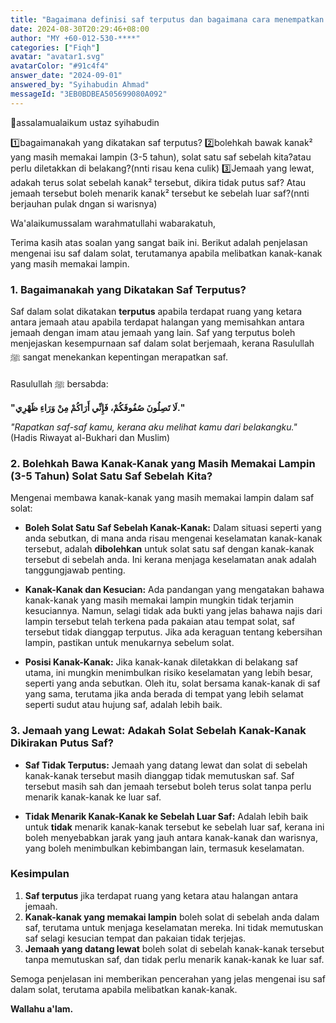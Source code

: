 ```yaml
---
title: "Bagaimana definisi saf terputus dan bagaimana cara menempatkan kanak-kanak memakai lampin dalam solat berjemaah?"
date: 2024-08-30T20:29:46+08:00
author: "MY +60-012-530-****"
categories: ["Fiqh"]
avatar: "avatar1.svg"
avatarColor: "#91c4f4"
answer_date: "2024-09-01"
answered_by: "Syihabudin Ahmad"
messageId: "3EB0BDBEA505699080A092"
---
```


🔴assalamualaikum ustaz syihabudin

1️⃣bagaimanakah yang dikatakan saf terputus?
2️⃣bolehkah bawak kanak² yang masih memakai lampin (3-5 tahun), solat satu saf sebelah kita?atau perlu diletakkan di belakang?(nnti risau kena culik)
3️⃣Jemaah yang lewat, adakah terus solat sebelah kanak² tersebut, dikira tidak putus saf? Atau jemaah tersebut boleh menarik kanak² tersebut ke sebelah luar saf?(nnti berjauhan pulak dngan si warisnya)

<!--more-->

Wa'alaikumussalam warahmatullahi wabarakatuh,

Terima kasih atas soalan yang sangat baik ini. Berikut adalah penjelasan mengenai isu saf dalam solat, terutamanya apabila melibatkan kanak-kanak yang masih memakai lampin.

### 1. **Bagaimanakah yang Dikatakan Saf Terputus?**

Saf dalam solat dikatakan **terputus** apabila terdapat ruang yang ketara antara jemaah atau apabila terdapat halangan yang memisahkan antara jemaah dengan imam atau jemaah yang lain. Saf yang terputus boleh menjejaskan kesempurnaan saf dalam solat berjemaah, kerana Rasulullah ﷺ sangat menekankan kepentingan merapatkan saf.

Rasulullah ﷺ bersabda:

**"لَا تَصِلُونَ صُفُوفَكُمْ، فَإِنِّي أَرَاكُمْ مِنْ وَرَاءِ ظَهْرِي."**

_"Rapatkan saf-saf kamu, kerana aku melihat kamu dari belakangku."_
(Hadis Riwayat al-Bukhari dan Muslim)

### 2. **Bolehkah Bawa Kanak-Kanak yang Masih Memakai Lampin (3-5 Tahun) Solat Satu Saf Sebelah Kita?**

Mengenai membawa kanak-kanak yang masih memakai lampin dalam saf solat:

- **Boleh Solat Satu Saf Sebelah Kanak-Kanak:** Dalam situasi seperti yang anda sebutkan, di mana anda risau mengenai keselamatan kanak-kanak tersebut, adalah **dibolehkan** untuk solat satu saf dengan kanak-kanak tersebut di sebelah anda. Ini kerana menjaga keselamatan anak adalah tanggungjawab penting.

- **Kanak-Kanak dan Kesucian:** Ada pandangan yang mengatakan bahawa kanak-kanak yang masih memakai lampin mungkin tidak terjamin kesuciannya. Namun, selagi tidak ada bukti yang jelas bahawa najis dari lampin tersebut telah terkena pada pakaian atau tempat solat, saf tersebut tidak dianggap terputus. Jika ada keraguan tentang kebersihan lampin, pastikan untuk menukarnya sebelum solat.

- **Posisi Kanak-Kanak:** Jika kanak-kanak diletakkan di belakang saf utama, ini mungkin menimbulkan risiko keselamatan yang lebih besar, seperti yang anda sebutkan. Oleh itu, solat bersama kanak-kanak di saf yang sama, terutama jika anda berada di tempat yang lebih selamat seperti sudut atau hujung saf, adalah lebih baik.

### 3. **Jemaah yang Lewat: Adakah Solat Sebelah Kanak-Kanak Dikirakan Putus Saf?**

- **Saf Tidak Terputus:** Jemaah yang datang lewat dan solat di sebelah kanak-kanak tersebut masih dianggap tidak memutuskan saf. Saf tersebut masih sah dan jemaah tersebut boleh terus solat tanpa perlu menarik kanak-kanak ke luar saf.

- **Tidak Menarik Kanak-Kanak ke Sebelah Luar Saf:** Adalah lebih baik untuk **tidak** menarik kanak-kanak tersebut ke sebelah luar saf, kerana ini boleh menyebabkan jarak yang jauh antara kanak-kanak dan warisnya, yang boleh menimbulkan kebimbangan lain, termasuk keselamatan.

### Kesimpulan

1. **Saf terputus** jika terdapat ruang yang ketara atau halangan antara jemaah.
2. **Kanak-kanak yang memakai lampin** boleh solat di sebelah anda dalam saf, terutama untuk menjaga keselamatan mereka. Ini tidak memutuskan saf selagi kesucian tempat dan pakaian tidak terjejas.
3. **Jemaah yang datang lewat** boleh solat di sebelah kanak-kanak tersebut tanpa memutuskan saf, dan tidak perlu menarik kanak-kanak ke luar saf.

Semoga penjelasan ini memberikan pencerahan yang jelas mengenai isu saf dalam solat, terutama apabila melibatkan kanak-kanak.

**Wallahu a'lam.**
